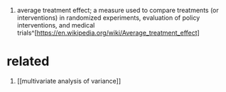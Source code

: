 1. average treatment effect; a measure used to compare treatments (or interventions) in randomized experiments, evaluation of policy interventions, and medical trials^[https://en.wikipedia.org/wiki/Average_treatment_effect]

# related
1. [[multivariate analysis of variance]]